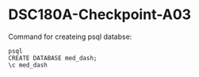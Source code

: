 # DSC180A-Checkpoint-A03

Command for createing psql databse:
```
psql
CREATE DATABASE med_dash;
\c med_dash
```

